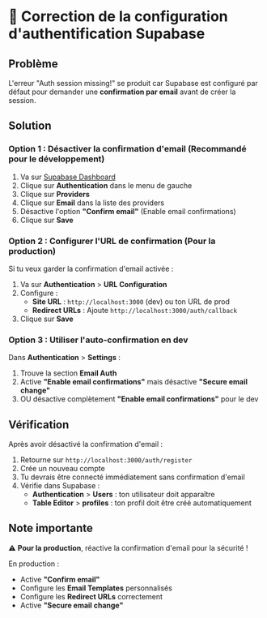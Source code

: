 # 🔧 Correction de la configuration d'authentification Supabase

## Problème
L'erreur "Auth session missing!" se produit car Supabase est configuré par défaut pour demander une **confirmation par email** avant de créer la session.

## Solution

### Option 1 : Désactiver la confirmation d'email (Recommandé pour le développement)

1. Va sur [Supabase Dashboard](https://supabase.com/dashboard/project/tgtgrnuekgsczszdjxqr/auth/providers)
2. Clique sur **Authentication** dans le menu de gauche
3. Clique sur **Providers**
4. Clique sur **Email** dans la liste des providers
5. Désactive l'option **"Confirm email"** (Enable email confirmations)
6. Clique sur **Save**

### Option 2 : Configurer l'URL de confirmation (Pour la production)

Si tu veux garder la confirmation d'email activée :

1. Va sur **Authentication** > **URL Configuration**
2. Configure :
   - **Site URL** : `http://localhost:3000` (dev) ou ton URL de prod
   - **Redirect URLs** : Ajoute `http://localhost:3000/auth/callback`
3. Clique sur **Save**

### Option 3 : Utiliser l'auto-confirmation en dev

Dans **Authentication** > **Settings** :
1. Trouve la section **Email Auth**
2. Active **"Enable email confirmations"** mais désactive **"Secure email change"**
3. OU désactive complètement **"Enable email confirmations"** pour le dev

## Vérification

Après avoir désactivé la confirmation d'email :

1. Retourne sur `http://localhost:3000/auth/register`
2. Crée un nouveau compte
3. Tu devrais être connecté immédiatement sans confirmation d'email
4. Vérifie dans Supabase :
   - **Authentication** > **Users** : ton utilisateur doit apparaître
   - **Table Editor** > **profiles** : ton profil doit être créé automatiquement

## Note importante

⚠️ **Pour la production**, réactive la confirmation d'email pour la sécurité !

En production :
- Active **"Confirm email"**
- Configure les **Email Templates** personnalisés
- Configure les **Redirect URLs** correctement
- Active **"Secure email change"**

